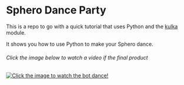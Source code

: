 # Sphero Dance Party

This is a repo to go with a quick tutorial that uses Python and the [kulka](https://github.com/karol-szuster/kulka) module.

It shows you how to use Python to make your Sphero dance.

###### Click the image below to watch a video if the final product

[![Click the image to watch the bot dance!](http://img.youtube.com/vi/t5y3bnRRH_4/0.jpg)](http://www.youtube.com/watch?v=t5y3bnRRH_4)

